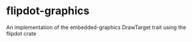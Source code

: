 # flipdot-graphics
An implementation of the embedded-graphics DrawTarget trait using the flipdot crate
